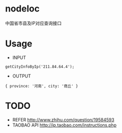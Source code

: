 nodeloc
=======

中国省市县及IP对应查询接口


Usage
=====


* INPUT

```
getCityInfoByIp('211.84.64.4');

```

* OUTPUT

```
{ province: '河南', city: '商丘' }

```

TODO
====

* REFER <http://www.zhihu.com/question/19584593>
* TAOBAO API <http://ip.taobao.com/instructions.php>